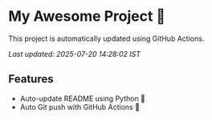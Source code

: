 # My Awesome Project 🚀

This project is automatically updated using GitHub Actions.

_Last updated: 2025-07-20 14:28:02 IST_

## Features
- Auto-update README using Python 🐍
- Auto Git push with GitHub Actions 🤖

